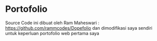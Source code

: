 # Portofolio
Source Code ini dibuat oleh Ram Maheswari : https://github.com/rammcodes/Dopefolio dan dimodifikasi saya sendiri untuk keperluan portofolio web pertama saya
